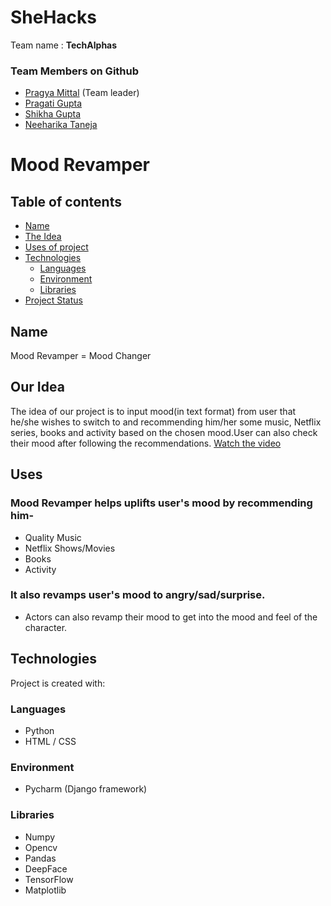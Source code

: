 # SheHacks
Team name : **TechAlphas**
### Team Members on Github
* [Pragya Mittal]( https://github.com/pragyamittal0) (Team leader)
* [Pragati Gupta](https://github.com/pragatig746)
* [Shikha Gupta](https://github.com/Shikha291)
* [Neeharika Taneja](https://github.com/NeeharikaTaneja0299)
# Mood Revamper
## Table of contents
* [Name](#name)
* [The Idea](#our-idea-in-figma)
* [Uses of project](#about)
* [Technologies](#technologies)
  * [Languages](#languages)
  * [Environment](#environment)
  * [Libraries](#libraries)
* [Project Status](#project-status)
## Name
Mood
Revamper = Mood Changer
## Our Idea
The idea of our project is to input mood(in text format) from user that he/she wishes to switch to and recommending him/her some music, Netflix series, books and activity     based on the chosen mood.User can also check their mood after following the recommendations.
[Watch the video](https://youtu.be/5cxBPRNVqq8)
## Uses
### Mood Revamper helps uplifts user's mood by recommending him-
   * Quality Music
   * Netflix Shows/Movies
   * Books
   * Activity
### It also revamps user's mood to angry/sad/surprise.
   * Actors can also revamp their mood to get into the mood and feel of the character.
## Technologies
Project is created with:
### Languages
   * Python
   * HTML / CSS
### Environment 
   * Pycharm (Django framework)
### Libraries
   * Numpy
   * Opencv
   * Pandas
   * DeepFace
   * TensorFlow
   * Matplotlib
